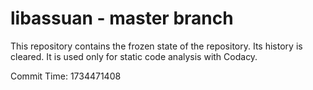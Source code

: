 # libassuan - master branch

This repository contains the frozen state of the repository.
Its history is cleared. It is used only for static code
analysis with Codacy.

Commit Time: 1734471408